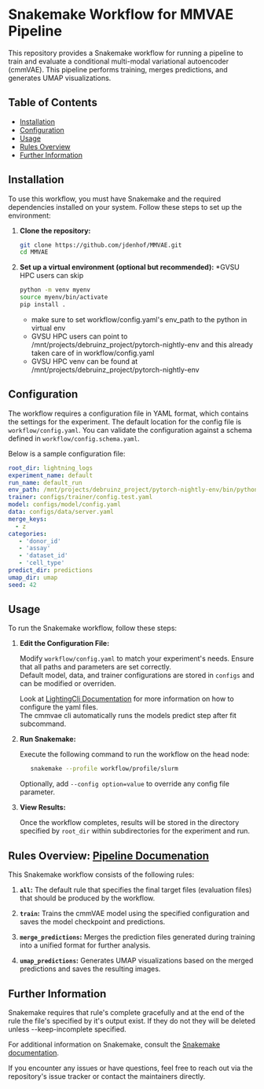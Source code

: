 
# Snakemake Workflow for MMVAE Pipeline

This repository provides a Snakemake workflow for running a pipeline to train and evaluate a conditional multi-modal variational autoencoder (cmmVAE). This pipeline performs training, merges predictions, and generates UMAP visualizations.

## Table of Contents
- [Installation](#installation)
- [Configuration](#configuration)
- [Usage](#usage)
- [Rules Overview](#rules-overview)
- [Further Information](#further-information)

## Installation

To use this workflow, you must have Snakemake and the required dependencies installed on your system. Follow these steps to set up the environment:

1. **Clone the repository:**

   ```bash
   git clone https://github.com/jdenhof/MMVAE.git
   cd MMVAE
   ```

2. **Set up a virtual environment (optional but recommended):**
*GVSU HPC users can skip

   ```bash
   python -m venv myenv
   source myenv/bin/activate
   pip install .
   ```
   * make sure to set workflow/config.yaml's env_path to the python in virtual env
   * GVSU HPC users can point to /mnt/projects/debruinz_project/pytorch-nightly-env
   and this already taken care of in workflow/config.yaml
   * GVSU HPC venv can be found at /mnt/projects/debruinz_project/pytorch-nightly-env

## Configuration

The workflow requires a configuration file in YAML format, which contains the settings for the experiment. The default location for the config file is `workflow/config.yaml`. You can validate the configuration against a schema defined in `workflow/config.schema.yaml`.

Below is a sample configuration file:

```yaml
root_dir: lightning_logs
experiment_name: default
run_name: default_run
env_path: /mnt/projects/debruinz_project/pytorch-nightly-env/bin/python3
trainer: configs/trainer/config.test.yaml
model: configs/model/config.yaml
data: configs/data/server.yaml
merge_keys:
  - z
categories:
   - 'donor_id'
   - 'assay'
   - 'dataset_id' 
   - 'cell_type'
predict_dir: predictions
umap_dir: umap
seed: 42
```

## Usage

To run the Snakemake workflow, follow these steps:

1. **Edit the Configuration File:**

   Modify `workflow/config.yaml` to match your experiment's needs. Ensure that all paths and parameters are set correctly.<br>
   Default model, data, and trainer configurations are stored in `configs` and can be modified or overriden.<br>
   
   Look at [LightingCli Documentation](https://lightning.ai/docs/pytorch/stable/cli/lightning_cli.html#lightning-cli) for more information on how to configure the yaml files.<br>
   The cmmvae cli automatically runs the models predict step after fit subcommand.

2. **Run Snakemake:**

   Execute the following command to run the workflow on the head node:

   ```bash
      snakemake --profile workflow/profile/slurm
   ```

   Optionally, add `--config option=value` to override any config file parameter.

3. **View Results:**

   Once the workflow completes, results will be stored in the directory specified by `root_dir` within subdirectories for the experiment and run.

## Rules Overview: [Pipeline Documenation](./cmmvae/pipeline.html)

This Snakemake workflow consists of the following rules:

1. **`all`:** The default rule that specifies the final target files (evaluation files) that should be produced by the workflow.

2. **`train`:** Trains the cmmVAE model using the specified configuration and saves the model checkpoint and predictions.

3. **`merge_predictions`:** Merges the prediction files generated during training into a unified format for further analysis.

4. **`umap_predictions`:** Generates UMAP visualizations based on the merged predictions and saves the resulting images.

## Further Information

Snakemake requires that rule's complete gracefully and at the end of the rule the file's specified by it's output exist. If they do not 
they will be deleted unless --keep-incomplete specified.

For additional information on Snakemake, consult the [Snakemake documentation](https://snakemake.readthedocs.io/).

If you encounter any issues or have questions, feel free to reach out via the repository's issue tracker or contact the maintainers directly.
